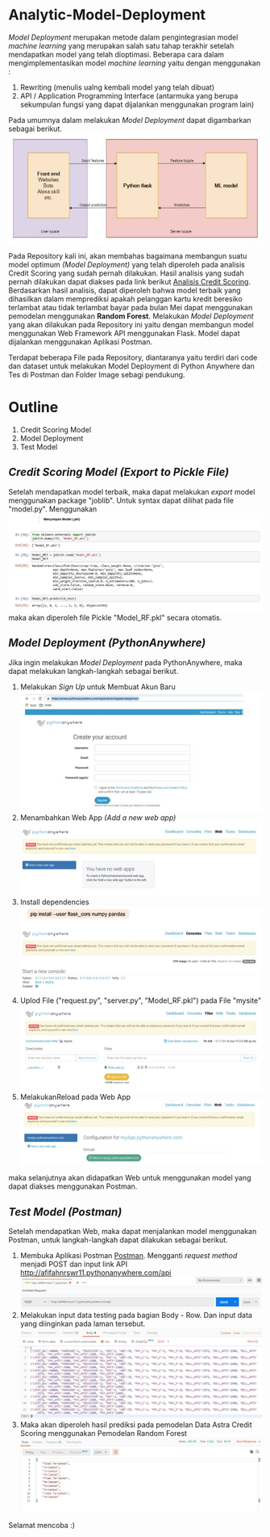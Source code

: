 # Analytic-Model-Deployment

*Model Deployment* merupakan metode dalam pengintegrasian model *machine learning* yang merupakan salah satu tahap terakhir setelah mendapatkan model yang telah dioptimasi. Beberapa cara dalam mengimplementasikan model *machine learning* yaitu dengan menggunakan :
1. Rewriting (menulis ualng kembali model yang telah dibuat)
2. API / Application Programming Interface (antarmuka yang berupa sekumpulan fungsi yang dapat dijalankan menggunakan program lain)

Pada umumnya dalam melakukan *Model Deployment* dapat digambarkan sebagai berikut.
![image1](https://github.com/afifahnrswr/Analytic-Model-Deployment/blob/master/image/img1.JPG)

Pada Repository kali ini, akan membahas bagaimana membangun suatu model optimum *(Model Deployment)* yang telah diperoleh pada analisis Credit Scoring yang sudah pernah dilakukan. Hasil analisis yang sudah pernah dilakukan dapat diakses pada link berikut [Analisis Credit Scoring](https://github.com/afifahnrswr/Credit-Scoring/blob/master/19.09.04_Credit%20Scoring.ipynb). Berdasarkan hasil analisis, dapat diperoleh bahwa model terbaik yang dihasilkan dalam memprediksi apakah pelanggan kartu kredit beresiko terlambat atau tidak terlambat bayar pada bulan Mei dapat menggunakan pemodelan menggunakan **Random Forest**. Melakukan *Model Deployment* yang akan dilakukan pada Repository ini yaitu dengan membangun model menggunakan Web Framework API menggunakan Flask. Model dapat dijalankan menggunakan Aplikasi Postman.

Terdapat beberapa File pada Repository, diantaranya yaitu terdiri dari code dan dataset untuk melakukan Model Deployment di Python Anywhere dan Tes di Postman dan Folder Image sebagi pendukung.

# Outline 
1. Credit Scoring Model
2. Model Deployment
3. Test Model

## *Credit Scoring Model (Export to Pickle File)*
Setelah mendapatkan model terbaik, maka dapat melakukan *export* model menggunakan package "joblib". Untuk syntax dapat dilihat pada file "model.py". Menggunakan ![syntax](https://github.com/afifahnrswr/Analytic-Model-Deployment/blob/master/image/img2.JPG) maka akan diperoleh file Pickle "Model_RF.pkl" secara otomatis.

## *Model Deployment (PythonAnywhere)*
Jika ingin melakukan *Model Deployment* pada PythonAnywhere, maka dapat melakukan langkah-langkah sebagai berikut.
1. Melakukan *Sign Up* untuk Membuat Akun Baru
![image3](https://github.com/afifahnrswr/Analytic-Model-Deployment/blob/master/image/img3.JPG)
2. Menambahkan Web App *(Add a new web app)*
![image4](https://github.com/afifahnrswr/Analytic-Model-Deployment/blob/master/image/img4.JPG)
3. Install dependencies
![image5](https://github.com/afifahnrswr/Analytic-Model-Deployment/blob/master/image/img5.JPG)
4. Uplod File ("request.py", "server.py", "Model_RF.pkl") pada File "mysite"
![image6](https://github.com/afifahnrswr/Analytic-Model-Deployment/blob/master/image/img6.JPG)
5. MelakukanReload pada Web App
![image7](https://github.com/afifahnrswr/Analytic-Model-Deployment/blob/master/image/img7.JPG)

maka selanjutnya akan didapatkan Web untuk menggunakan model yang dapat diakses menggunakan Postman.

## *Test Model (Postman)* 
Setelah mendapatkan Web, maka dapat menjalankan model menggunakan Postman, untuk langkah-langkah dapat dilakukan sebagai berikut.
1. Membuka Aplikasi Postman [Postman](https://www.getpostman.com/). Mengganti *request method* menjadi POST dan input link API http://afifahnrswr11.pythonanywhere.com/api
![image8](https://github.com/afifahnrswr/Analytic-Model-Deployment/blob/master/image/img8.JPG)
2. Melakukan input data testing pada bagian Body - Row. Dan input data yang diinginkan pada laman tersebut.
![image9](https://github.com/afifahnrswr/Analytic-Model-Deployment/blob/master/image/img9.JPG)
3. Maka akan diperoleh hasil prediksi pada pemodelan Data Astra Credit Scoring menggunakan Pemodelan Random Forest
![image10](https://github.com/afifahnrswr/Analytic-Model-Deployment/blob/master/image/img10.JPG)

Selamat mencoba :)
